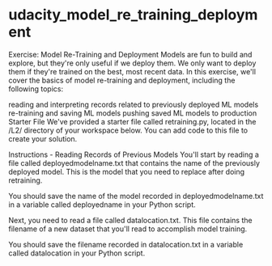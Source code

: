 # udacity_model_re_training_deployment

Exercise: Model Re-Training and Deployment
Models are fun to build and explore, but they're only useful if we deploy them. We only want to deploy them if they're trained on the best, most recent data. In this exercise, we'll cover the basics of model re-training and deployment, including the following topics:

reading and interpreting records related to previously deployed ML models
re-training and saving ML models
pushing saved ML models to production
Starter File
We've provided a starter file called retraining.py, located in the /L2/ directory of your workspace below. You can add code to this file to create your solution.

Instructions - Reading Records of Previous Models
You'll start by reading a file called deployedmodelname.txt that contains the name of the previously deployed model. This is the model that you need to replace after doing retraining.

You should save the name of the model recorded in deployedmodelname.txt in a variable called deployedname in your Python script.

Next, you need to read a file called datalocation.txt. This file contains the filename of a new dataset that you'll read to accomplish model training.

You should save the filename recorded in datalocation.txt in a variable called datalocation in your Python script.